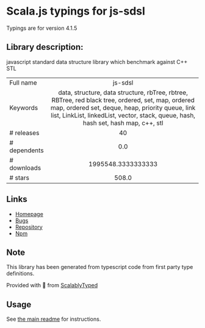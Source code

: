 
# Scala.js typings for js-sdsl

Typings are for version 4.1.5

## Library description:
javascript standard data structure library which benchmark against C++ STL

|                    |                 |
| ------------------ | :-------------: |
| Full name          | js-sdsl |
| Keywords           | data, structure, data structure, rbTree, rbtree, RBTree, red black tree, ordered, set, map, ordered map, ordered set, deque, heap, priority queue, link list, LinkList, linkedList, vector, stack, queue, hash, hash set, hash map, c++, stl |
| # releases         | 40 |
| # dependents       | 0.0 |
| # downloads        | 1995548.3333333333 |
| # stars            | 508.0 |

## Links
- [Homepage](https://js-sdsl.github.io/)
- [Bugs](https://github.com/js-sdsl/js-sdsl/issues)
- [Repository](https://github.com/js-sdsl/js-sdsl)
- [Npm](https://www.npmjs.com/package/js-sdsl)
    


## Note
This library has been generated from typescript code from first party type definitions.

Provided with :purple_heart: from [ScalablyTyped](https://github.com/oyvindberg/ScalablyTyped)

## Usage
See [the main readme](../../readme.md) for instructions.


